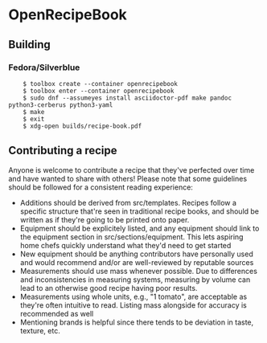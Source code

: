 # OpenRecipeBook

## Building

### Fedora/Silverblue

```
    $ toolbox create --container openrecipebook
    $ toolbox enter --container openrecipebook
    $ sudo dnf --assumeyes install asciidoctor-pdf make pandoc python3-cerberus python3-yaml
    $ make
    $ exit
    $ xdg-open builds/recipe-book.pdf
```

## Contributing a recipe

Anyone is welcome to contribute a recipe that they've perfected over time and have wanted to share with others! Please note that some guidelines should be followed for a consistent reading experience:

- Additions should be derived from src/templates. Recipes follow a specific structure that're seen in traditional recipe books, and should be written as if they're going to be printed onto paper.
- Equipment should be explicitely listed, and any equipment should link to the equipment section in src/sections/equipment. This lets aspiring home chefs quickly understand what they'd need to get started
- New equipment should be anything contributors have personally used and would recommend and/or are well-reviewed by reputable sources
- Measurements should use mass whenever possible. Due to differences and inconsistencies in measuring systems, measuring by volume can lead to an otherwise good recipe having poor results.
- Measurements using whole units, e.g., "1 tomato", are acceptable as they're often intuitive to read. Listing mass alongside for accuracy is recommended as well
- Mentioning brands is helpful since there tends to be deviation in taste, texture, etc.

